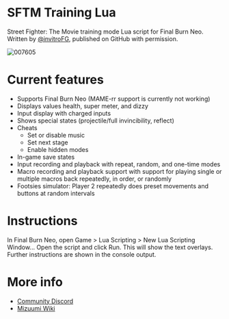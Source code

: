 # SFTM Training Lua
Street Fighter: The Movie training mode Lua script for Final Burn Neo. Written by [@invitroFG](https://twitter.com/invitroFG), published on GitHub with permission.

![007605](https://user-images.githubusercontent.com/8432212/124339044-48923800-db79-11eb-84dc-574846b2e8c8.png "Guile kicking Bison's ass so hard that the next Bison wannabe is gonna feel it, with training mode displays over the screen.")

# Current features
- Supports Final Burn Neo (MAME-rr support is currently not working)
- Displays values health, super meter, and dizzy
- Input display with charged inputs
- Shows special states (projectile/full invincibility, reflect)
- Cheats
  - Set or disable music
  - Set next stage
  - Enable hidden modes
- In-game save states
- Input recording and playback with repeat, random, and one-time modes
- Macro recording and playback support with support for playing single or multiple macros back repeatedly, in order, or randomly
- Footsies simulator: Player 2 repeatedly does preset movements and buttons at random intervals

# Instructions
In Final Burn Neo, open Game > Lua Scripting > New Lua Scripting Window... Open the script and click Run. This will show the text overlays. Further instructions are shown in the console output.

# More info
- [Community Discord](https://streetfighterthemovie.com)
- [Mizuumi Wiki](https://wiki.gbl.gg/w/Street_Fighter:_The_Movie)
